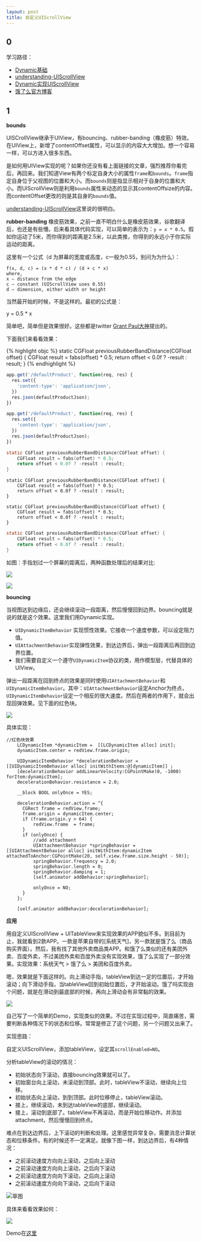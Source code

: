```yaml
---
layout: post
title: 自定义UIScrollView
---
```


## 0

学习路径：

- [Dynamic基础](https://www.raywenderlich.com/50197/uikit-dynamics-tutorial)
- [understanding-UIScrollView](http://oleb.net/blog/2014/04/understanding-uiscrollview/)
- [Dynamic实现UIScrollView](http://holko.pl/2014/07/06/inertia-bouncing-rubber-banding-uikit-dynamics/)
- [饿了么官方博客](http://eleme.io/mobilists/2016/03/15/用UIKit-Dynamics模仿UIScrollView/)


## 1 

**bounds**

UISCrollView继承于UIView，有bouncing、rubber-banding（橡皮筋）特效。在UIView上，新增了contentOffset属性，可以显示的内容大大增加。想一个容易一样，可以方进入很多东西。

是如何用UIView实现的呢？如果你还没有看上面链接的文章，强烈推荐你看完后，再回来。我们知道View有两个标定自身大小的属性`frame`和`bounds`。`frame`指定自身位于父视图的位置和大小。而`bounds`则是指显示相对于自身的位置和大小。而UIScrollView则是利用`bounds`属性来动态的显示其contentOffsize的内容。而contentOffset更改的则是其自身的`bounds`值。

[understanding-UIScrollView](http://oleb.net/blog/2014/04/understanding-uiscrollview/)这里说的很明白。

**rubber-banding**
橡皮筋效果，之前一直不明白什么是橡皮筋效果，谷歌翻译后，也还是有些懵。后来看具体代码实现，可以简单的表示为：`y = x * 0.5`。假如你运动了5米，而你得到的距离是2.5米，以此类推，你得到的永远小于你实际运动的距离。

这里有一个公式（d 为屏幕的宽度或高度，c一般为0.55，别问为为什么）：

```
f(x, d, c) = (x * d * c) / (d + c * x)
where,
x – distance from the edge
c – constant (UIScrollView uses 0.55)
d – dimension, either width or height
```

当然最开始的时候，不是这样的。最初的公式是：

y = 0.5 * x

简单吧，简单但是效果很好。这些都是twitter [Grant Paul大神](https://twitter.com/chpwn/status/285540192096497664)提出的。

下面我们来看看效果：

{% highlight objc %}
static CGFloat previousRubberBandDistance(CGFloat offset) {
    CGFloat result = fabs(offset) * 0.5;
    return offset < 0.0f ? -result : result;
}
{% endhighlight  %}

```javascript
app.get('/defaultProduct', function(req, res) {
  res.set({
    'content-type': 'application/json',
  })
  res.json(defaultProductJson);
})
```

```js
app.get('/defaultProduct', function(req, res) {
  res.set({
    'content-type': 'application/json',
  })
  res.json(defaultProductJson);
})
```

```objectivec
static CGFloat previousRubberBandDistance(CGFloat offset) {
    CGFloat result = fabs(offset) * 0.5;
    return offset < 0.0f ? -result : result;
}
```

```obj-c
static CGFloat previousRubberBandDistance(CGFloat offset) {
    CGFloat result = fabs(offset) * 0.5;
    return offset < 0.0f ? -result : result;
}
```

```objc
static CGFloat previousRubberBandDistance(CGFloat offset) {
    CGFloat result = fabs(offset) * 0.5;
    return offset < 0.0f ? -result : result;
}
```

```objective-c
static CGFloat previousRubberBandDistance(CGFloat offset) {
    CGFloat result = fabs(offset) * 0.5;
    return offset < 0.0f ? -result : result;
}
```


如图：手指划过一个屏幕的距离后，两种函数处理后的结果对比:

![](http://7xo30v.com1.z0.glb.clouddn.com/CustomScrollView_Snip20160528_6.png)

![](http://7xo30v.com1.z0.glb.clouddn.com/CustomScrollView_Snip20160528_8.png)


**bouncing**

当视图达到边缘后，还会继续滚动一段距离，然后慢慢回到边界。bouncing就是说的就是这个效果。这里我们用Dynamic实现。

- `UIDynamicItemBehavior` 实现惯性效果。它接收一个速度参数，可以设定阻力值。
- `UIAttachmentBehavior`实现弹性效果，到达边界后，弹出一段距离后再回到边界位置。
- 我们需要自定义一个遵守`UIDynamicItem`协议的类，用作模型层，代替具体的UIView。

弹出一段距离在回到终点的效果是同时使用`UIAttachmentBehavior`和`UIDynamicItemBehavior`。其中：`UIAttachmentBehavior`设定Anchor为终点，`UIDynamicItemBehavior`设定一个相反的很大速度。然后在两者的作用下，就会出现回弹效果。见下面的红色块。


![](http://7xo30v.com1.z0.glb.clouddn.com/CustomScrollView_attachment.gif)

具体实现：

```objc
//红色块效果
    LCDynamicItem *dynamicItem =  [[LCDynamicItem alloc] init];
    dynamicItem.center = redView.frame.origin;
            
    UIDynamicItemBehavior *decelerationBehavior = [[UIDynamicItemBehavior alloc] initWithItems:@[dynamicItem]] ;
    [decelerationBehavior addLinearVelocity:CGPointMake(0, -1000) forItem:dynamicItem];
    decelerationBehavior.resistance = 2.0;
            
    __block BOOL onlyOnce = YES;
            
    decelerationBehavior.action = ^{
      CGRect frame = redView.frame;
      frame.origin = dynamicItem.center;
      if (frame.origin.y > 64) {
          redView.frame  = frame;
      }
      if (onlyOnce) {
          //add attachment
          UIAttachmentBehavior *springBehavior = [[UIAttachmentBehavior alloc] initWithItem:dynamicItem attachedToAnchor:CGPointMake(20, self.view.frame.size.height - 50)];
          springBehavior.frequency = 2.0;
          springBehavior.length = 0;
          springBehavior.damping = 1;
          [self.animator addBehavior:springBehavior];
                    
          onlyOnce = NO;
      }
    };
            
    [self.animator addBehavior:decelerationBehavior];

```

**应用**

用自定义UIScrollView + UITableView来实现效果的APP貌似不多。到目前为止，我就看到2款APP。一款是苹果自带的[系统天气]，另一款就是饿了么（商品购买界面）。然后，我有找了其他外卖商品类APP。和饿了么类似的还有美团外卖、百度外卖，不过美团外卖和百度外卖没有实现效果，饿了么实现了一部分效果。实现效果：系统天气 > 饿了么 > 美团和百度外卖。

嗯，效果就是下面这样的。向上滑动手指，tableView到达一定的位置后，才开始滚动；向下滑动手指，当tableView回到初始位置后，才开始滚动。饿了吗实现由个问题，就是在滑动到最底部的时候，再向上滑动会有非常黏的效果。

![](http://7xo30v.com1.z0.glb.clouddn.com/CustomScrollView_%E9%A5%BF%E4%BA%86%E4%B9%88%E5%B1%8F%E5%B9%95%E5%BD%95%E5%88%B6%E6%AD%A3%E5%B8%B8%E7%89%88%E6%9C%AC.gif)

自己写了一个简单的Demo，实现类似的效果。不过在实现过程中，简直痛苦，需要判断各种情况下的状态和位移。常常是修正了这个问题，另一个问题又出来了。

实现思路：

自定义UIScrollView，添加tableView，设定其`scrollEnabled=NO`。

分析tableView的滚动的情况：

- 初始状态向下滚动，直接bouncing效果就可以了。
- 初始窗台向上滚动，未滚动到顶部。此时，tableView不滚动，继续向上位移。
- 初始状态向上滚动，到到顶部。此时位移停止，tableView滚动。
- 接上，继续滚动，未到达tableView的底部，继续滚动。
- 接上，滚动到底部了。tableView不再滚动，而是开始位移动作。并添加attachment，然后慢慢回到终点。

难点在到达边界后，上下滚动的判断和处理。这里感觉异常复杂，需要消息计算状态和位移条件。有的时候还不一定满足。就像下图一样，到达边界后，有4种情况：

- 之前滚动速度方向向上滚动，之后向上滚动
- 之前滚动速度方向向上滚动，之后向下滚动
- 之前滚动速度方向向下滚动，之后向上滚动
- 之前滚动速度方向向下滚动，之后向下滚动

![草图](http://7xo30v.com1.z0.glb.clouddn.com/CustomScrollView_IMG_1994.JPG)                                                                                                           

具体来看看效果如何：

![](http://7xo30v.com1.z0.glb.clouddn.com/CustomScrollView_result.gif)

Demo在[这里](https://github.com/EvoIos/CustomScrollViewDemo.git)

